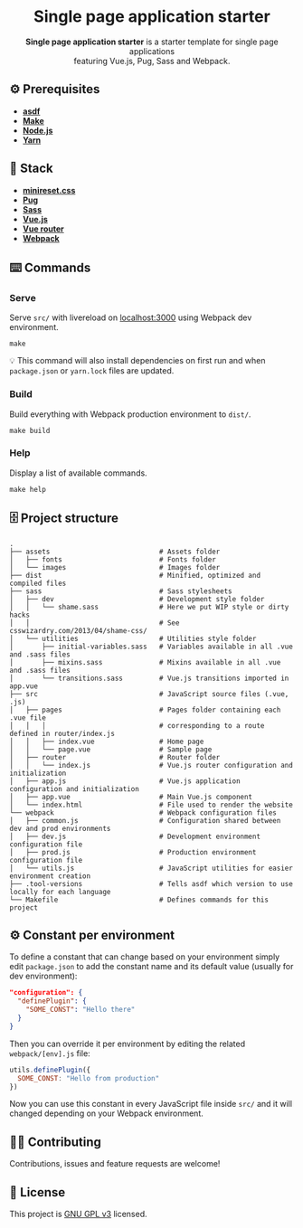 <h1 align="center">Single page application starter</h1>
<p align="center"><b>Single page application starter</b> is a starter template for single page applications<br>featuring Vue.js, Pug, Sass and Webpack.</p>

## ⚙️ Prerequisites
- [**asdf**](https://github.com/asdf-vm/asdf)
- [**Make**](https://www.gnu.org/software/make/)
- [**Node.js**](https://nodejs.org)
- [**Yarn**](https://yarnpkg.com)

## 🥞 Stack
- [**minireset.css**](https://jgthms.com/minireset.css/) 
- [**Pug**](https://pugjs.org)
- [**Sass**](https://sass-lang.com)
- [**Vue.js**](https://vuejs.org) 
- [**Vue router**](https://router.vuejs.org) 
- [**Webpack**](https://webpack.js.org)

## ⌨️ Commands
### Serve
Serve `src/` with livereload on [localhost:3000](http://localhost:3000) using Webpack dev environment.

```
make
```

💡 This command will also install dependencies on first run and when `package.json` or `yarn.lock` files are updated.

### Build
Build everything with Webpack production environment to `dist/`.

```
make build
```

### Help
Display a list of available commands.

```
make help
```

## 🗄️ Project structure
```
.
├── assets                           # Assets folder
│   ├── fonts                        # Fonts folder
│   └── images                       # Images folder
├── dist                             # Minified, optimized and compiled files
├── sass                             # Sass stylesheets
│   ├── dev                          # Development style folder
│   │   └── shame.sass               # Here we put WIP style or dirty hacks
│   │                                # See csswizardry.com/2013/04/shame-css/
│   └── utilities                    # Utilities style folder
│       ├── initial-variables.sass   # Variables available in all .vue and .sass files
│       ├── mixins.sass              # Mixins available in all .vue and .sass files
│       └── transitions.sass         # Vue.js transitions imported in app.vue
├── src                              # JavaScript source files (.vue, .js)
│   ├── pages                        # Pages folder containing each .vue file
│   │   │                            # corresponding to a route defined in router/index.js
│   │   ├── index.vue                # Home page
│   │   └── page.vue                 # Sample page
│   ├── router                       # Router folder
│   │   └── index.js                 # Vue.js router configuration and initialization
│   ├── app.js                       # Vue.js application configuration and initialization
│   ├── app.vue                      # Main Vue.js component
│   └── index.html                   # File used to render the website
└── webpack                          # Webpack configuration files
│   ├── common.js                    # Configuration shared between dev and prod environments
│   ├── dev.js                       # Development environment configuration file
│   ├── prod.js                      # Production environment configuration file
│   └── utils.js                     # JavaScript utilities for easier environment creation
├── .tool-versions                   # Tells asdf which version to use locally for each language
└── Makefile                         # Defines commands for this project
``` 

## ⚙️ Constant per environment
To define a constant that can change based on your environment simply edit `package.json` to add the constant name and its default value (usually for dev environment):

```json
"configuration": {
  "definePlugin": {
    "SOME_CONST": "Hello there"
  }
}
```

Then you can override it per environment by editing the related `webpack/[env].js` file:

```js
utils.definePlugin({
  SOME_CONST: "Hello from production"
})
```

Now you can use this constant in every JavaScript file inside `src/` and it will changed depending on your Webpack environment.

## 🤜🤛 Contributing
Contributions, issues and feature requests are welcome!

## 📝 License
This project is [GNU GPL v3](LICENSE) licensed.
